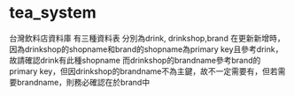 # tea_system
台灣飲料店資料庫
有三種資料表 分別為drink, drinkshop,brand
在更新新增時，因為drinkshop的shopname和brand的shopname為primary key且參考drink，故請確認drink有此種shopname
而drinkshop的brandname參考brand的primary key，但因drinkshop的brandname不為主鍵，故不一定需要有，但若需要brandname，則務必確認在於brand中
